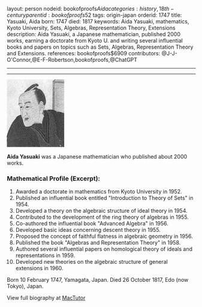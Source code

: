 layout: person
nodeid: bookofproofs$Aida
categories: history,18th-century
parentid: bookofproofs$52
tags: origin-japan
orderid: 1747
title: Yasuaki, Aida
born: 1747
died: 1817
keywords: Aida Yasuaki, mathematics, Kyoto University, Sets, Algebras, Representation Theory, Extensions
description: Aida Yasuaki, a Japanese mathematician, published 2000 works, earning a doctorate from Kyoto U. and writing several influential books and papers on topics such as Sets, Algebras, Representation Theory and Extensions.
references: bookofproofs$6909
contributors: @J-J-O'Connor,@E-F-Robertson,bookofproofs,@ChatGPT

---



---

![Aida.jpg](https://github.com/bookofproofs/bookofproofs.github.io/blob/main/_sources/_assets/images/portraits/Aida.jpg?raw=true)

**Aida Yasuaki** was a Japanese mathematician who published about 2000 works.

### Mathematical Profile (Excerpt):
1. Awarded a doctorate in mathematics from Kyoto University in 1952.
2. Published an influential book entitled "Introduction to Theory of Sets" in 1954.
3. Developed a theory on the algebraic structure of ideal theory in 1954. 
4. Contributed to the development of the ring theory of algebras in 1955.
5. Co-authored the influential book "Advanced Algebra" in 1956.
6. Developed basic ideas concerning descent theory in 1955.
7. Proposed the concept of faithful flatness in algebraic geometry in 1956.
8. Published the book "Algebras and Representation Theory" in 1958.
9. Authored several influential papers on homological theory of ideals and representations in 1959.
10. Developed new theories on the algebraic structure of general extensions in 1960.

Born 10 February 1747, Yamagata, Japan. Died 26 October 1817, Edo (now Tokyo), Japan.

View full biography at [MacTutor](https://mathshistory.st-andrews.ac.uk/Biographies/Aida/)
